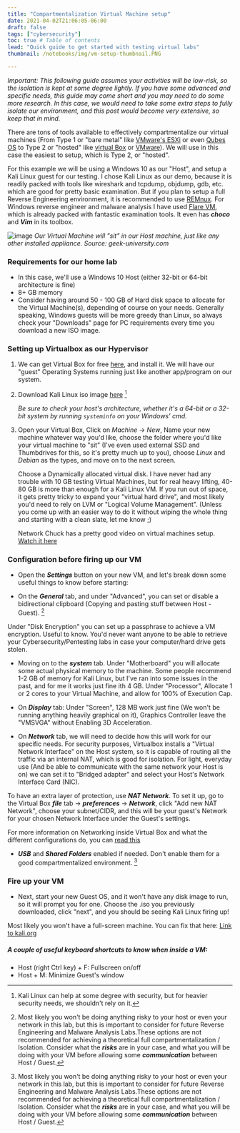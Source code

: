```yaml
---
title: "Compartmentalization Virtual Machine setup"
date: 2021-04-02T21:06:05-06:00
draft: false
tags: ["cybersecurity"]
toc: true # Table of contents
lead: "Quick guide to get started with testing virtual labs"
thumbnail: /notebooks/img/vm-setup-thumbnail.PNG

---
```


*Important: This following guide assumes your activities will be low-risk, so the isolation is kept at some degree lightly. If you have some advanced and specific needs, this guide may come short and you may need to do some more research.* <!--more-->*In this case, we would need to take some extra steps to fully isolate our environment, and this post would become very extensive, so keep that in mind.*

There are tons of tools available to effectively compartmentalize our virtual machines (From Type 1 or "bare metal" like [VMware's ESXi](https://docs.vmware.com/en/VMware-vSphere/7.0/com.vmware.esxi.install.doc/GUID-B2F01BF5-078A-4C7E-B505-5DFFED0B8C38.html) or even [Qubes OS](https://www.qubes-os.org/) to Type 2 or "hosted" like [virtual Box](https://www.virtualbox.org/wiki/Downloads) or [VMware](https://www.vmware.com/mx/products/workstation-player.html)). We will use in this case the easiest to setup, which is Type 2, or "hosted".

For this example we will be using a Windows 10 as our "Host", and setup a Kali Linux guest for our testing. I chose Kali Linux as our demo, because it is readily packed with tools like wireshark and tcpdump, objdump, gdb, etc. which are good for pretty basic examination. But if you plan to setup a full Reverse Engineering environment, it is recommended to use [REMnux](https://remnux.org/). For Windows reverse engineer and malware analysis I have used [Flare VM](https://www.fireeye.com/blog/threat-research/2017/07/flare-vm-the-windows-malware.html), which is already packed with fantastic examination tools. It even has ***choco*** and ***Vim*** in its toolbox.

![image](https://geek-university.com/wp-content/images/oracle-virtualbox/type-2-hypervisor.jpg)
*Our Virtual Machine will "sit" in our Host machine, just like any other installed appliance.
Source: geek-university.com*

### Requirements for our home lab

- In this case, we'll use a Windows 10 Host (either 32-bit or 64-bit architecture is fine)
- 8+ GB memory
- Consider having around 50 - 100 GB of Hard disk space to allocate for the Virtual Machine(s), depending of course on your needs. Generally speaking, Windows guests will be more greedy than Linux, so always check your "Downloads" page for PC requirements every time you download a new ISO image.

### Setting up Virtualbox as our Hypervisor

1. We can get Virtual Box for free [here](https://www.virtualbox.org/wiki/Downloads), and install it. We will have our "guest" Operating Systems running just like another app/program on our system.

2. Download Kali Linux iso image [here](https://www.offensive-security.com/kali-linux-vm-vmware-virtualbox-image-download/) [^1]

    *Be sure to check your host's architecture, whether it's a 64-bit or a 32-bit system by running `systeminfo` on your Windows' cmd.*

3. Open your Virtual Box, Click on *Machine* -> *New*, Name your new machine whatever way you'd like, choose the folder where you'd like your virtual machine to "sit" (I've even used external SSD and Thumbdrives for this, so it's pretty much up to you), choose *Linux* and *Debian* as the types, and move on to the next screen.

    Choose a Dynamically allocated virtual disk. I have never had any trouble with 10 GB testing Virtual Machines, but for real heavy lifting, 40-80 GB is more than enough for a Kali Linux VM. If you run out of space, it gets pretty tricky to expand your "virtual hard drive", and most likely you'd need to rely on LVM or "Logical Volume Management". (Unless you come up with an easier way to do it without wiping the whole thing and starting with a clean slate, let me know ;)

    Network Chuck has a pretty good video on virtual machines setup. [Watch it here](https://www.youtube.com/watch?v=wX75Z-4MEoM)

### Configuration before firing up our VM

- Open the ***Settings*** button on your new VM, and let's break down some useful things to know before starting:

- On the ***General*** tab, and under "Advanced", you can set or disable a bidirectional clipboard (Copying and pasting stuff between Host - Guest). [^2]

Under "Disk Encryption" you can set up a passphrase to achieve a VM encryption. Useful to know. You'd never want anyone to be able to retrieve your Cybersecurity/Pentesting labs in case your computer/hard drive gets stolen.

- Moving on to the ***system*** tab. Under "Motherboard" you will allocate some actual physical memory to the machine. Some people recommend 1-2 GB of memory for Kali Linux, but I've ran into some issues in the past, and for me it works just fine ith 4 GB.
Under "Processor", Allocate 1 or 2 cores to your Virtual Machine, and allow for 100% of Execution Cap.

- On ***Display*** tab: Under "Screen", 128 MB work just fine (We won't be running anything heavily graphical on it), Graphics Controller leave the "VMSVGA" without Enabling 3D Acceleration.

- On ***Network*** tab, we will need to decide how this will work for our specific needs. For security purposes, Virtualbox installs a "Virtual Network Interface" on the Host system, so it is capable of routing all the traffic via an internal NAT, which is good for isolation. For light, everyday use (And be able to communicate with the same network your Host is on) we can set it to "Bridged adapter" and select your Host's Network Interface Card (NIC).

To have an extra layer of protection, use ***NAT Network***. To set it up, go to the Virtual Box ***file*** tab -> ***preferences*** -> ***Network***, click "Add new NAT Network", choose your subnet/CIDR, and this will be your guest's Network for your chosen Network Interface under the Guest's settings.

For more information on Networking inside Virtual Box and what the different configurations do, you can [read this](https://www.virtualbox.org/manual/ch06.html)

- ***USB*** and ***Shared Folders*** enabled if needed. Don't enable them for a good compartmentalized environment. [^2]

### Fire up your VM

- Next, start your new Guest OS, and it won't have any disk image to run, so it will prompt you for one. Choose the .iso you previously downloaded, click "next", and you should be seeing Kali Linux firing up!

Most likely you won't have a full-screen machine. You can fix that here: [Link to kali.org](https://www.kali.org/docs/virtualization/install-virtualbox-guest-additions/)

##### A couple of useful keyboard shortcuts to know when inside a VM:

- Host (right Ctrl key) + F:    Fullscreen on/off
- Host + M:                     Minimize Guest's window

[^1]: Kali Linux can help at some degree with security, but for heavier security needs, we shouldn't rely on it.
[^2]: Most likely you won't be doing anything risky to your host or even your network in this lab, but this is important to consider for future Reverse Engineering and Malware Analysis Labs.These options are not recommended for achieving a theoretical full compartmentalization / Isolation. Consider what the ***risks*** are in your case, and what you will be doing with your VM before allowing some ***communication*** between Host / Guest.
